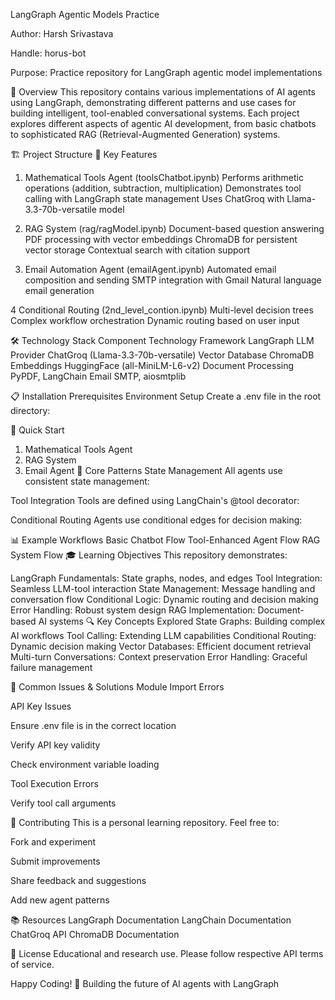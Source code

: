LangGraph Agentic Models Practice

Author: Harsh Srivastava

Handle: horus-bot

Purpose: Practice repository for LangGraph agentic model implementations


📖 Overview
This repository contains various implementations of AI agents using LangGraph, demonstrating different patterns and use cases for building intelligent, tool-enabled conversational systems. Each project explores different aspects of agentic AI development, from basic chatbots to sophisticated RAG (Retrieval-Augmented Generation) systems.


🏗️ Project Structure
🚀 Key Features
1. Mathematical Tools Agent (toolsChatbot.ipynb)
Performs arithmetic operations (addition, subtraction, multiplication)
Demonstrates tool calling with LangGraph state management
Uses ChatGroq with Llama-3.3-70b-versatile model

2. RAG System (rag/ragModel.ipynb)
Document-based question answering
PDF processing with vector embeddings
ChromaDB for persistent vector storage
Contextual search with citation support

3. Email Automation Agent (emailAgent.ipynb)
Automated email composition and sending
SMTP integration with Gmail
Natural language email generation

4 Conditional Routing (2nd_level_contion.ipynb)
Multi-level decision trees
Complex workflow orchestration
Dynamic routing based on user input

🛠️ Technology Stack
Component	Technology
Framework	LangGraph
LLM Provider	ChatGroq (Llama-3.3-70b-versatile)
Vector Database	ChromaDB
Embeddings	HuggingFace (all-MiniLM-L6-v2)
Document Processing	PyPDF, LangChain
Email	SMTP, aiosmtplib

📋 Installation
Prerequisites
Environment Setup
Create a .env file in the root directory:


🎯 Quick Start
1. Mathematical Tools Agent
2. RAG System
3. Email Agent
🔧 Core Patterns
State Management
All agents use consistent state management:

Tool Integration
Tools are defined using LangChain's @tool decorator:

Conditional Routing
Agents use conditional edges for decision making:

📊 Example Workflows
Basic Chatbot Flow
Tool-Enhanced Agent Flow
RAG System Flow
🎓 Learning Objectives
This repository demonstrates:

LangGraph Fundamentals: State graphs, nodes, and edges
Tool Integration: Seamless LLM-tool interaction
State Management: Message handling and conversation flow
Conditional Logic: Dynamic routing and decision making
Error Handling: Robust system design
RAG Implementation: Document-based AI systems
🔍 Key Concepts Explored
State Graphs: Building complex AI workflows
Tool Calling: Extending LLM capabilities
Conditional Routing: Dynamic decision making
Vector Databases: Efficient document retrieval
Multi-turn Conversations: Context preservation
Error Handling: Graceful failure management

🚨 Common Issues & Solutions
Module Import Errors

API Key Issues

Ensure .env file is in the correct location

Verify API key validity

Check environment variable loading

Tool Execution Errors


Verify tool call arguments


🤝 Contributing
This is a personal learning repository. Feel free to:

Fork and experiment

Submit improvements

Share feedback and suggestions

Add new agent patterns

📚 Resources
LangGraph Documentation
LangChain Documentation
ChatGroq API
ChromaDB Documentation

📄 License
Educational and research use. Please follow respective API terms of service.

Happy Coding! 🚀
Building the future of AI agents with LangGraph
